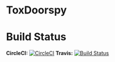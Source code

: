 # ToxDoorspy

Build Status
=
**CircleCI:** [![CircleCI](https://circleci.com/gh/zoff99/ToxDoorspy/tree/master.png?style=badge)](https://circleci.com/gh/zoff99/ToxDoorspy)
**Travis:** [![Build Status](https://travis-ci.org/zoff99/ToxDoorspy.png?branch=master)](https://travis-ci.org/zoff99/ToxDoorspy)


